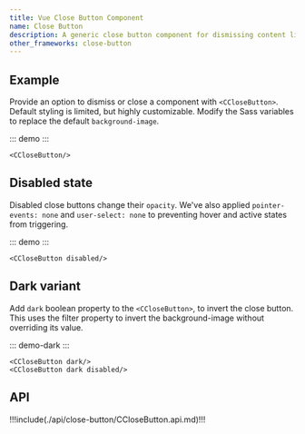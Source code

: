 ```yaml
---
title: Vue Close Button Component
name: Close Button
description: A generic close button component for dismissing content like modals and alerts.
other_frameworks: close-button
---
```


## Example

Provide an option to dismiss or close a component with `<CCloseButton>`. Default styling is limited, but highly customizable. Modify the Sass variables to replace the default `background-image`.

::: demo
<CCloseButton/>
:::
```vue
<CCloseButton/>
```

## Disabled state

Disabled close buttons change their `opacity`. We've also applied `pointer-events: none` and `user-select: none` to preventing hover and active states from triggering.

::: demo
<CCloseButton disabled/>
:::
```vue
<CCloseButton disabled/>
```

## Dark variant

Add `dark` boolean property to the `<CCloseButton>`, to invert the close button. This uses the filter property to invert the background-image without overriding its value.

::: demo-dark
<CCloseButton dark/>
<CCloseButton dark disabled/>
:::
```vue
<CCloseButton dark/>
<CCloseButton dark disabled/>
```

## API

!!!include(./api/close-button/CCloseButton.api.md)!!!